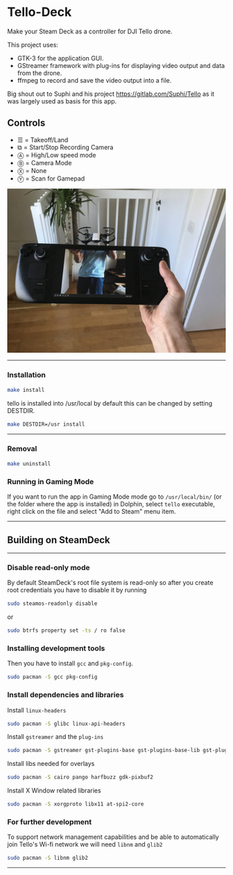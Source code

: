 # Tello-Deck

Make your Steam Deck as a controller for DJI Tello drone.

This project uses:
* GTK-3 for the application GUI.
* GStreamer framework with plug-ins for displaying video output and data from the drone.
* ffmpeg to record and save the video output into a file.

Big shout out to Suphi and his project https://gitlab.com/Suphi/Tello as it was largely used as basis for this app.

## Controls

- <kbd>☰</kbd> = Takeoff/Land
- <kbd>⧉</kbd> = Start/Stop Recording Camera
- <kbd>Ⓐ</kbd> = High/Low speed mode
- <kbd>Ⓑ</kbd> = Camera Mode
- <kbd>Ⓧ</kbd> = None
- <kbd>Ⓨ</kbd> = Scan for Gamepad


![](ScreenShot.jpg)
***
### Installation
```bash
make install
```
tello is installed into /usr/local by default this can be changed by setting DESTDIR.
```bash 
make DESTDIR=/usr install
```
***
### Removal
```bash
make uninstall
```

### Running in Gaming Mode
If you want to run the app in Gaming Mode mode go to `/usr/local/bin/` (or the folder where the app is installed) in Dolphin, select `tello` executable, right click on the file and select "Add to Steam" menu item.
***

## Building on SteamDeck
***
### Disable read-only mode
By default SteamDeck's root file system is read-only so after you create root credentials you have to disable it by running
```bash
sudo steamos-readonly disable
```
or
```bash
sudo btrfs property set -ts / ro false
```
### Installing development tools
Then you have to install `gcc` and `pkg-config`.
```bash
sudo pacman -S gcc pkg-config
```

### Install dependencies and libraries
Install `linux-headers`
```bash
sudo pacman -S glibc linux-api-headers
```
Install `gstreamer` and the `plug-ins`
```bash
sudo pacman -S gstreamer gst-plugins-base gst-plugins-base-lib gst-plugins-good gst-libav
```
Install libs needed for overlays
```bash
sudo pacman -S cairo pango harfbuzz gdk-pixbuf2 
```
Install X Window related libraries
```bash
sudo pacman -S xorgproto libx11 at-spi2-core 
```
### For further development
To support network management capabilities and be able to automatically join Tello's Wi-fi network we will need `libnm` and `glib2`
```bash
sudo pacman -S libnm glib2
```

***